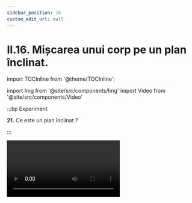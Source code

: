 ```yaml
---
sidebar_position: 16
custom_edit_url: null
---
```


# II.16. Mișcarea unui corp pe un plan înclinat.



import TOCInline from '@theme/TOCInline';

<TOCInline toc={toc} />



import Img from '@site/src/components/Img'
import Video from '@site/src/components/Video'





:::tip Experiment

**21.** Ce este un plan înclinat ?

:::


<Video src="https://www.youtube.com/embed/GcJT8MvxBM0" />


<br></br>

**Materiale necesare:** corp cu cârlig, plan înclinat, dinamometru.





**Descrierea experimentului:** 

- Ridică un corp pe verticală și măsoară această forță, care este chiar greutatea corpului : G = 0,5 N.

- Așază corpul pe planul înclinat și trage de el prin intermediul unui dinamometru pentru a-l ridica la o anumită înălțime. Măsoară înălțimea planului, h1 = 2 cm și această forță, F1 = 0,1 N
 
- Așază corpul pe un plan mai înclinat și trage de el prin intermediul unui dinamometru pentru a-l ridica la o altă înălțime. Măsoară înălțimea planului, h2 = 6 cm și această forță, F2 = 0,2 N.

- Așază corpul pe un plan mai înclinat și trage de el prin intermediul unui dinamometru pentru a-l ridica la o altă înălțime. Măsoară înălțimea planului, h2 = 11 cm și această forță, F2 = 0,3 N.

- Compară cele patru forțe.

 


:::note Observaţie

G > F1  și F3 > F2 > F1. 

:::




**Concluzia experimentului:**

Este mai ușor să ridicăm un corp pe un plan înclinat, decât direct pe verticală, la o anumită înălțime.

Cu cât înălțimea planului înclinat, implicit și unghiul acestuia, este mai mare și forța de tracțiune este mai mare.




:::important Definiţie
 
**Planul înclinat** este o suprafață ce formează cu planul orizontal un unghi ascuțit fiind folosit pentru urcarea mai ușoară a corpurilor la o anumită înălțime . 
 
:::


#### Elementele unui plan înclinat:


<Img className="img-responsive4" src="fizica/clasa7/capitolul2/2_10_Poza1_ElementelePlanuluiInclinat.jpg" width="1000" height="490" />


:::caution Exemple de plane înclinate:

1. Toate scările.

<Img className="img-responsive4" src="fizica/clasa7/capitolul2/2_10_Poza2_Exemple_PlaneInclinate_Scarile.jpg" width="1000" height="600" />

2.  Drumurile în pantă (șoselele sunt șerpuite pentru ca înclinația pe diferite segmente să nu fie prea mare și astfel să poată fi urcate ușor).

<Img className="img-responsive4" src="fizica/clasa7/capitolul2/2_10_Poza3_Exemple_PlaneInclinate_SoseleSerpuite.jpg" width="1000" height="519" />


3. Rampe înclinate pentru accesul persoanalor cu dizabilități în diferite instituții

<Img className="img-responsive4" src="fizica/clasa7/capitolul2/2_10_Poza4_Exemple_PlaneInclinate_RampeInclinate.jpg" width="1000" height="657" />


4. Funiculare.

<Img className="img-responsive4" src="fizica/clasa7/capitolul2/2_10_Poza5_Exemple_PlaneInclinate_Funiculare.jpg" width="1000" height="688" />



:::


<br></br>
<br></br>


### II.16.1. Coborârea uniformă unui corp pe un plan înclinat.  

<Video src="https://www.youtube.com/embed/sjDATk2Y8EI" />

<br></br>

- Desenăm un corp pe un plan înclinat.

- Trasăm greutatea corpului, G, din mijlocul corpului (centru de greutate, notat cu C) pe verticală, în jos .
 
- Din C trasăm punctat axa O<sub>x</sub>, paralelă cu planul înclinat.

- Din C trasăm punctat axa O<sub>y</sub>, perpendiculară pe planul înclinat.

- Descompunem greutatea după aceste două axe, astfel încât greutatea corpului se poate înlocui cu perechea de forțe G<sub>t</sub> și G<sub>n</sub>.

  - Forța G<sub>t</sub> se numește componenta tangențială a greutății și acționează pe direcția mișcării O<sub>x</sub> (paralelă cu planul înclinat),
   
  - Forța G<sub>n</sub> se numește componenta normală a greutății și acționează perpendicular pe direcția mișcării O<sub>x</sub> (perpendiculară pe planul înclinat).
  
- Trasăm reacțiunea normală, N, de la baza corpului, un segment orientat pe direcția O<sub>y</sub> și egal cu G<sub>n</sub> .

- Trasăm forța de frecare, F<sub>f</sub>, de la baza corpului, un segment orientat pe direcția O<sub>x</sub>, în sus și egal cu G<sub>t</sub>.


- Greutatea este suma vectorială a acestor două forțe, G<sub>t</sub> și G<sub>n</sub>.

<Img className="img-responsive4" src="fizica/clasa7/capitolul2/2_10_1_Poza1_SumaVectorialGreutati.jpg" width="1000" height="95" />


- Modulele celor trei forțe sunt legate prin relația 

<Img className="img-responsive4" src="fizica/clasa7/capitolul2/2_10_1_Poza2_Pitagora.jpg" width="1000" height="77" />

conform teoremei lui Pitagora aplicată în triunghiul dreptunghic format de cele trei forțe.



- Planul înclinat este reprezentat printr-un triunghi dreptunghic care este asemenea cu triunghiul dreptunghic format de greutate și componentele sale. Din asemănarea triunghiurilor precizate se găsesc relațiile: 

<Img className="img-responsive4" src="fizica/clasa7/capitolul2/2_10_1_Poza3_AsemanareTriunghiuri.jpg" width="1000" height="101" />



:::important
 
**Corpul lăsat liber pe planul înclinat coboară uniform atunci când |F<sub>f</sub>| = |G<sub>t</sub>| și |N| = |G<sub>n</sub>| .** 
 
:::






<br></br>





<div class="alert alert--warning" role="alert">

&#128275 **Problemă rezolvată**



**1. Pe un derdeluș (plan înclinat) cu înălțimea de 6 m și lungimea de 10 m, un copil cu greutatea de 400 N coboară uniform pe o folie de plastic. Reprezintă grafic forțele ce acționează asupra copilului și determină modulele acestor forțe.**


**Rezolvare:**


_Notăm datele problemei:_

h = BC = 6 m     
l = AC = 10 m      
G = 400 N      
v = const.      
F<sub>f</sub> = ?



_Calculăm cu teorema lui Pitagora baza planului înclinat, b = AB:_

l<sup>2</sup> = b<sup>2</sup> + h<sup>2</sup>

b<sup>2</sup> = l<sup>2</sup> – h<sup>2</sup> = 100 – 36 = 64

b = √64  = 8 m



_Desenăm triunghiul planului înclinat și corpul ce coboară uniform pe planul înclinat._

Reprezentăm greutatea corpului și o descompunem după două direcții perpendiculare între ele : Ox paralelă cu planul înclinat și Oy perpendiculară pe planul înclinat.      
G = greutatea corpului care se descompune după cele două direcții perpendiculare Ox și Oy în G<sub>t</sub> (greutatea tangențială) și G<sub>n</sub> (greutatea normală).


_Planul înclinat este reprezentat printr-un triunghi dreptunghic care este asemenea cu triunghiul dreptunghic format de greutate și componentele sale. Din asemănarea triunghiurilor precizate se găsesc relațiile aplicând sin α atât în triunghiul forțelor, cât și în triunghiul planului înclinat:_ 




<Img className="img-responsive4" src="fizica/clasa7/capitolul2/II-16-1-coborarea-uniforma-a-unui-corp-pe-un-plan-inclinat-poza4-problema-rezolvata1-rezolvare1.png" width="1000" height="268" />



<br></br>
<br></br>






_Din asemănarea triunghiurilor precizate se găsesc relațiile aplicând cos α atât în triunghiul forțelor, cât și în triunghiul planului înclinat:_ 




<Img className="img-responsive4" src="fizica/clasa7/capitolul2/II-16-1-coborarea-uniforma-a-unui-corp-pe-un-plan-inclinat-poza5-problema-rezolvata1-rezolvare2.png" width="1000" height="274" />


<br></br>
<br></br>




<Img className="img-responsive4" src="fizica/clasa7/capitolul2/II-16-1-coborarea-uniforma-a-unui-corp-pe-un-plan-inclinat-poza6-problema-rezolvata1-grafic1.png" width="1000" height="485" />



<br></br>
<br></br>


La coborârea uniformă (v = constantă) a unui corp pe un plan înclinat:     

Rezultanta forțelor pe direcția Ox este zero deoarece corpul se mișcă uniform (v = const.) pe acestă direcție paralelă cu planul înclinat. Prin urmare, modulul greutății tangențiale este egal cu modulul forței de frecare. Ele sunt egale în modul, dar au sensuri opuse.

R<sub>x</sub> = 0 → | G<sub>t</sub> | = | F<sub>f</sub> |    
Deci,  | G<sub>t</sub> | = | F<sub>f</sub> | = 240 N


Rezultanta forțelor pe direcția Oy este zero, deoarece corpul nu se mișcă pe această direcție perpendiculară pe planul înclinat.  Prin urmare, modulul greutății normale este egal cu modulul reacțiunii normale (normalei la suprafața planului înclinat).     

Ele sunt egale în modul, dar au sensuri opuse.

Ry = 0 → | G<sub>n</sub> | = | N |     
Deci,  | G<sub>n</sub> | = | N | = 320 N


Desenăm pe direcția Ox, în sus forța de frecare egală în modul cu greutatea tangențială.

Desenăm pe direcția Oy, în sus reacțiunea normală (normala) egală în modul cu greutatea normală.


<Img className="img-responsive4" src="fizica/clasa7/capitolul2/II-16-1-coborarea-uniforma-a-unui-corp-pe-un-plan-inclinat-poza7-problema-rezolvata1-grafic2.png" width="1000" height="473" />





</div>













<br></br>


### II.16.2. Urcarea uniformă a unui corp pe un plan înclinat.    

<Video src="https://www.youtube.com/embed/FcXGwjjNBGg" />





<br></br>


<br></br>

- Desenăm un corp pe un plan înclinat.

- Trasăm greutatea corpului, G, din mijlocul corpului (centru de greutate, notat cu C) pe verticală, în jos .
 
- Din C trasăm punctat axa O<sub>x</sub>, paralelă cu planul înclinat.

- Din C trasăm punctat axa O<sub>y</sub>, perpendiculară pe planul înclinat.

- Descompunem greutatea după aceste două axe, astfel încât greutatea corpului se poate înlocui cu perechea de forțe G<sub>t</sub> și G<sub>n</sub>.

  - Forța G<sub>t</sub> se numește componenta tangențială a greutății și acționează pe direcția mișcării O<sub>x</sub> (paralelă cu planul înclinat),
   
  - Forța G<sub>n</sub> se numește componenta normală a greutății și acționează perpendicular pe direcția mișcării O<sub>x</sub> (perpendiculară pe planul înclinat).
  
- Trasăm reacțiunea normală, N, de la baza corpului, un segment orientat pe direcția O<sub>y</sub> și egal cu G<sub>n</sub> .

- Trasăm forța de frecare, F<sub>f</sub>, de la baza corpului, un segment orientat pe direcția O<sub>x</sub>, în jos.

- Trasăm forța de tracțiune, F , pe direcția axei O<sub>x</sub>, cu un segment egal cu suma segmentelor G<sub>t</sub> și F<sub>f</sub> .

- Greutatea este suma vectorială a acestor două forțe, G<sub>t</sub> și G<sub>n</sub>.

<Img className="img-responsive4" src="fizica/clasa7/capitolul2/2_10_1_Poza1_SumaVectorialGreutati.jpg" width="1000" height="95" />


- Modulele celor trei forțe sunt legate prin relația 

<Img className="img-responsive4" src="fizica/clasa7/capitolul2/2_10_1_Poza2_Pitagora.jpg" width="1000" height="77" />

conform teoremei lui Pitagora aplicată în triunghiul dreptunghic format de cele trei forțe.



- Planul înclinat este reprezentat printr un triunghi dreptunghic care este asemenea cu triunghiul dreptunghic format de greutate și componentele sale. Din asemănarea triunghiurilor precizate se găsesc relațiile: 

<Img className="img-responsive4" src="fizica/clasa7/capitolul2/2_10_1_Poza3_AsemanareTriunghiuri.jpg" width="1000" height="101" />



:::important
 
**Corpul urcă uniform pe planul înclinat atunci când:**

<Img className="img-responsive4" src="fizica/clasa7/capitolul2/2_10_2_Poza3_EcuatieUrcareUniformaCorpPeUnPlanInclinat.jpg" width="1000" height="103" />


 
:::







<br></br>




<div class="alert alert--warning" role="alert">

&#128275 **Problemă rezolvată**



**1. Pe un derdeluș (plan înclinat) cu înălțimea de 6 m și lungimea de 10 m, un copil trage o sanie cu greutatea de 400 N, fără frecare. Reprezintă grafic forțele ce acționează asupra saniei și determină modulele acestor forțe.**


**Rezolvare:**


_Notăm datele problemei:_

h = BC = 6 m     
l = AC = 10 m      
G = 400 N     
F<sub>f</sub> = forța de frecare = 0      
v = const.      




_Calculăm cu teorema lui Pitagora baza planului înclinat, b = AB:_

l<sup>2</sup> = b<sup>2</sup> + h<sup>2</sup>

b<sup>2</sup> = l<sup>2</sup> – h<sup>2</sup> = 100 – 36 = 64

b = √64  = 8 m



_Desenăm triunghiul planului înclinat și corpul ce urcă uniform cu F<sub>f</sub> = 0._

Reprezentăm greutatea corpului (saniei) și o descompunem după două direcții perpendiculare între ele : Ox paralelă cu planul înclinat și Oy perpendiculară pe planul înclinat.      
G = greutatea corpului care se descompune după cele două direcții perpendiculare Ox și Oy în G<sub>t</sub> (greutatea tangențială) și G<sub>n</sub> (greutatea normală).


_Planul înclinat este reprezentat printr-un triunghi dreptunghic care este asemenea cu triunghiul dreptunghic format de greutate și componentele sale. Din asemănarea triunghiurilor precizate se găsesc relațiile aplicând sin α atât în triunghiul forțelor, cât și în triunghiul planului înclinat:_




<Img className="img-responsive4" src="fizica/clasa7/capitolul2/II-16-2-urcarea-uniforma-a-unui-corp-pe-un-plan-inclinat-poza5-problema-rezolvata1-rezolvare1.png" width="1000" height="273" />



<br></br>
<br></br>






_Din asemănarea triunghiurilor precizate se găsesc relațiile aplicând cos α atât în triunghiul forțelor, cât și în triunghiul planului înclinat:_




<Img className="img-responsive4" src="fizica/clasa7/capitolul2/II-16-2-urcarea-uniforma-a-unui-corp-pe-un-plan-inclinat-poza6-problema-rezolvata1-rezolvare2.png" width="1000" height="276" />


<br></br>
<br></br>




<Img className="img-responsive4" src="fizica/clasa7/capitolul2/II-16-2-urcarea-uniforma-a-unui-corp-pe-un-plan-inclinat-poza7-problema-rezolvata1-grafic1.png" width="1000" height="474" />



<br></br>
<br></br>


La urcarea uniformă (v = constantă) a unui corp pe un plan înclinat când F<sub>f</sub> = 0 avem:

Rezultanta forțelor pe direcția Ox este zero deoarece corpul se mișcă uniform (v = const.) pe acestă direcție paralelă cu planul înclinat. Prin urmare, modulul greutății tangențiale este egal cu modulul forței de tracțiune. Ele sunt egale în modul, dar au sensuri opuse.

R<sub>x</sub> = 0 → | G<sub>t</sub> | = | F |    
Deci,  | G<sub>t</sub> | = | F | = 240 N


Rezultanta forțelor pe direcția Oy este zero, deoarece corpul nu se mișcă pe această direcție perpendiculară pe planul înclinat.  Prin urmare, modulul greutății normale este egal cu modulul reacțiunii normale (normalei la suprafața planului înclinat).

Ele sunt egale în modul, dar au sensuri opuse.

Ry = 0 → | G<sub>n</sub> | = | N |     
Deci,  | G<sub>n</sub> | = | N | = 320 N



<Img className="img-responsive4" src="fizica/clasa7/capitolul2/II-16-2-urcarea-uniforma-a-unui-corp-pe-un-plan-inclinat-poza8-problema-rezolvata1-grafic2.png" width="1000" height="528" />





</div>






